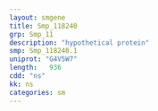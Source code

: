 ```yaml
---
layout: smgene
title: Smp_118240
grp: Smp_11
description: "hypothetical protein"
smp: Smp_118240.1
uniprot: "G4V5W7"
length:   936
cdd: "ns"
kk: ns
categories: sm
---
```

